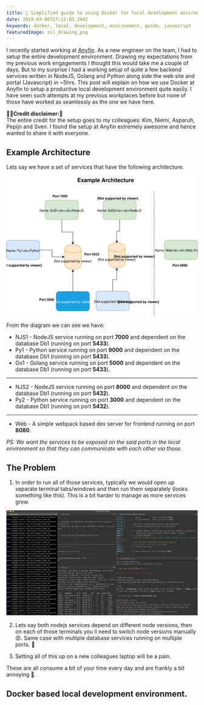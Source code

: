 ```yaml
---
title: 🐳 Simplified guide to using Docker for local development environment
date: 2019-03-06T17:11:03.284Z
keywords: docker, local, development, environment, guide, javascript
featuredImage: ssl_drawing.png
---
```


I recently started working at <a href="https://anyfin.com/en" target="_blank">Anyfin</a>. As a new engineer on the team, I had to setup the entire development environment. Drawing my expectations from my previous work engagements I thought this would take me a couple of days. But to my surprise I had a working setup of quite a few backend services written in NodeJS, Golang and Python along side the web site and portal (Javascript) in ~5hrs.
This post will explain on how we use Docker at Anyfin to setup a productive local development environment quite easily. I have seen such attempts at my previous workplaces before but none of those have worked as seamlessly as the one we have here.

**👮🏻‍Credit disclaimer:🚨** <br/>
The entire credit for the setup goes to my colleagues: Kim, Niemi, Asparuh, Pepijn and Sven. I found the setup at Anyfin extremely awesome and hence wanted to share it with everyone.

## Example Architecture

Lets say we have a set of services that have the following architecture.

![example architecture](./architecture.svg)

From the diagram we can see we have:

- NJS1 - NodeJS service running on port **7000** and dependent on the database Db1 (running on port **5433**).
- Py1 - Python service running on port **9000** and dependent on the database Db1 (running on port **5433**).
- Go1 - Golang service running on port **5000** and dependent on the database Db1 (running on port **5433**).

---

- NJS2 - NodeJS service running on port **8000** and dependent on the database Db1 (running on port **5432**).
- Py2 - Python service running on port **3000** and dependent on the database Db1 (running on port **5432**).

---

- Web - A simple webpack based dev server for frontend running on port **8080**.

_PS: We want the services to be exposed on the said ports in the local environment so that they can communicate with each other via those._

## The Problem

1. In order to run all of those services, typically we would open up separate terminal tabs/windows and then run them separately (looks something like this). This is a bit harder to manage as more services grow.

![example terminal](./example_terminal.png)

2. Lets say both nodejs services depend on different node versions, then on each of those terminals you ll need to switch node versions manually 😡. Same case with multiple database services running on multiple ports. 👺

3. Setting all of this up on a new colleagues laptop will be a pain.

These are all consume a bit of your time every day and are frankly a bit annoying 🤯.

## Docker based local development environment.
